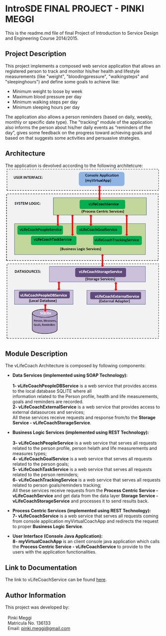 # IntroSDE FINAL PROJECT - PINKI MEGGI
This is the readme.md file of final Project of Introduction to Service Design and Engineering Course 2014/2015.

## Project Description
This project implements a composed web service application that allows an registered person to track and monitor his/her health and lifestyle measurements (like "weight", "bloodingpressure", "walkingsteps" and "sleepinghours") and define some goals to achieve like:
* Minimum weight to loose by week
* Maximum blood pressure per day
* Minimum walking steps per day
* Minimum sleeping hours per day

The application also allows a person reminders (based on daily, weekly, monthly or specific date type). The "tracking" module of the application also informs the person about his/her daily events as “reminders of the day”, gives some feedback on the progress toward achieving goals and based on that suggests some activities and persuasive strategies.

## Architecture
The application is devolved according to the following architetcure:
![Alt text](architecture.png?raw=true "vLifeCoach Architecture")

## Module Description
The vLifeCoach Architecture is composed by following components:
* **Data Services (implemented using SOAP Technology):**
  <br><br>**1- vLifeCoachPeopleDBService** is a web service that provides access to the local database SQLITE where all      
  information related to the Person profile, health and life measurements, goals and reminders are recorded.
  <br>**2- vLifeCoachExternalService** is a web service that provides access to external datasources and services;
  <br>All these services receive requests and response from/to the **Storage Service - vLifeCoachStorageService**.
  
* **Business Logic Services (implemented using REST Technology):**
  <br><br>**3- vLifeCoachPeopleService** is a web service that serves all requests related to the person profile, person 
          helath and life measurements and measures types;
  <br>**4- vLifeCoachGoalService** is a web service that serves all requests related to the person goals;
  <br>**5- vLifeCoachTaskService** is a web service that serves all requests related to the person reminders;
  <br>**6- vLifeCoachTrackingService** is a web service that serves all requests related to person goals/reminders tracking;
  <br> All these services receive requests from the **Process Centric Service - vLifeCoachService** and get data from the 
      data layer **Storage Service - vLifeCoachStorageService** and processes it to send results back.

* **Process Centric Services (implemented using REST Technology):**
  <br>**7- vLifeCoachService** is a web service that serves all requests coming from console application myVirtualCoachApp and redirects the request to proper **Business Logic Service**.


* **User Interface (Console Java Application):**
  <br>**8- myVirtualCoachApp** is an client console java application which calls the **Process Centric Service - vLifeCoachService** to provide to the users with the application functionalities.



## Link to Documentation
The link to vLifeCoachService can be found [here][1].

## Author Information
This project was developed by:<br><br>
&nbsp;&nbsp;Pinki Meggi<br>
&nbsp;&nbsp;Matricula No. 136133<br>
&nbsp;&nbsp;Email: pinki.meggi@gmail.com<br>

[1]: https://github.com/pmeggi/introsde_finalproject/vLifeCoach_Documentation.pdf
